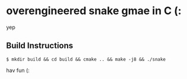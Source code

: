 # overengineered snake gmae in C (:

yep

## Build Instructions

```
$ mkdir build && cd build && cmake .. && make -j8 && ./snake
```
hav fun (:

